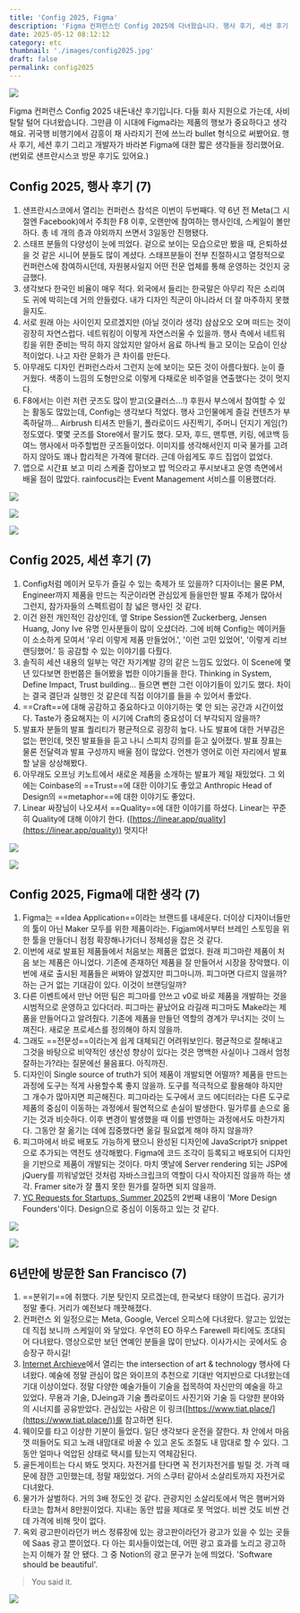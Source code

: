 ```yaml
---
title: 'Config 2025, Figma'
description: 'Figma 컨퍼런스인 Config 2025에 다녀왔습니다. 행사 후기, 세션 후기 그리고 개발자가 바라본 Figma에 대한 짧은 생각들을 다룹니다.'
date: 2025-05-12 08:12:12
category: etc
thumbnail: './images/config2025.jpg'
draft: false
permalink: config2025
---
```


![](./images/config2025.jpg)

Figma 컨퍼런스 Config 2025 내돈내산 후기입니다. 다들 회사 지원으로 가는데, 사비 탈탈 털어 다녀왔습니다. 그만큼 이 시대에 Figma라는 제품의 행보가 중요하다고 생각해요. 귀국행 비행기에서 감흥이 채 사라지기 전에 쓰느라 bullet 형식으로 써봤어요. 행사 후기, 세션 후기 그리고 개발자가 바라본 Figma에 대한 짧은 생각들을 정리했어요. (번외로 샌프란시스코 방문 후기도 있어요.)

## Config 2025, 행사 후기 (7)
1. 샌프란시스코에서 열리는 컨퍼런스 참석은 이번이 두번째다. 약 6년 전 Meta(그 시절엔 Facebook)에서 주최한 F8 이후, 오랜만에 참여하는 행사인데, 스케일이 볼만하다. 총 네 개의 층과 야외까지 쓰면서 3일동안 진행됐다.
2. 스태프 분들의 다양성이 눈에 띄었다. 겉으로 보이는 모습으로만 봤을 때, 은퇴하셨을 것 같은 시니어 분들도 많이 계셨다. 스태프분들이 전부 친절하시고 열정적으로 컨퍼런스에 참여하시던데, 자원봉사일지 어떤 전문 업체를 통해 운영하는 것인지 궁금했다.
3. 생각보다 한국인 비율이 매우 적다. 외국에서 들리는 한국말은 아무리 작은 소리여도 귀에 박히는데 거의 안들렸다. 내가 디자인 직군이 아니라서 더 잘 마주하지 못했을지도.
4. 서로 원래 아는 사이인지 모르겠지만 (아닐 것이라 생각) 삼삼오오 오며 떠드는 것이 굉장히 자연스럽다. 네트워킹이 이렇게 자연스러울 수 있을까. 행사 측에서 네트워킹을 위한 준비는 딱히 하지 않았지만 알아서 음료 하나씩 들고 모이는 모습이 인상적이었다. 나고 자란 문화가 큰 차이를 만든다.
5. 아무래도 디자인 컨퍼런스라서 그런지 눈에 보이는 모든 것이 아름다웠다. 눈이 즐거웠다. 색종이 느낌의 도형만으로 이렇게 다채로운 비주얼을 연출했다는 것이 멋지다.
6. F8에서는 이런 저런 굿즈도 많이 받고(오큘러스...!) 후원사 부스에서 참여할 수 있는 활동도 많았는데, Config는 생각보다 적었다. 행사 고인물에게 즐길 컨텐츠가 부족하달까... Airbrush 티셔츠 만들기, 폴라로이드 사진찍기, 주머니 던지기 게임(?) 정도였다. 몇몇 굿즈를 Store에서 팔기도 했다. 모자, 후드, 맨투맨, 키링, 에코백 등 여느 행사에서 마주할법한 굿즈들이었다. 이미지를 생각해서인지 미국 물가를 고려하지 않아도 꽤나 합리적은 가격에 팔더라. 근데 아쉽게도 후드 집업이 없었다.
8. 앱으로 시간표 보고 미리 스케줄 잡아보고 밥 먹으라고 푸시보내고 운영 측면에서 배울 점이 많았다. rainfocus라는 Event Management 서비스를 이용했더라.

![](./images/config1.jpeg)

![](./images/config3.jpeg)

![](./images/config4.jpeg)

## Config 2025, 세션 후기 (7)
1. Config처럼 메이커 모두가 즐길 수 있는 축제가 또 있을까? 디자이너는 물론 PM, Engineer까지 제품을 만드는 직군이라면 관심있게 들을만한 발표 주제가 많아서 그런지, 참가자들의 스펙트럼이 참 넓은 행사인 것 같다.
2. 이건 완전 개인적인 감상인데, 옆 Stripe Session엔 Zuckerberg, Jensen Huang, Jony Ive 유명 인사분들이 많이 오셨더라. 그에 비해 Config는 메이커들이 소소하게 모여서 '우리 이렇게 제품 만들었어.', '이런 고민 있었어', '이렇게 리브랜딩했어.' 등 공감할 수 있는 이야기를 다뤘다.
3. 솔직히 세션 내용의 일부는 약간 자기계발 강의 같은 느낌도 있었다. 이 Scene에 몇년 있다보면 한번쯤은 들어봤을 법한 이야기들을 한다. Thinking in System, Define Impact, Trust building... 들으면 뻔한 그런 이야기들이 있기도 했다. 차이는 결국 결단과 실행인 것 같은데 직접 이야기를 들을 수 있어서 좋았다.
4. ==Craft==에 대해 공감하고 중요하다고 이야기하는 몇 안 되는 공간과 시간이었다. Taste가 중요해지는 이 시기에 Craft의 중요성이 더 부각되지 않을까?
5. 발표자 분들의 발표 퀄리티가 평균적으로 굉장히 높다. 나도 발표에 대한 거부감은 없는 편인데, 멋진 발표들을 듣고 나니 스피치 강의를 듣고 싶어졌다. 발표 장표는 물론 전달력과 발표 구성까지 배울 점이 많았다. 언젠가 영어로 이런 자리에서 발표할 날을 상상해봤다.
6. 아무래도 오프닝 키노트에서 새로운 제품을 소개하는 발표가 제일 재밌었다. 그 외에는 Coinbase의 ==Trust==에 대한 이야기도 좋았고 Anthropic Head of Design의 ==metaphor==에 대한 이야기도 좋았다.
7. Linear 싸장님이 나오셔서 ==Quality==에 대한 이야기를 하셨다. Linear는 꾸준히 Quality에 대해 이야기 한다. ([https://linear.app/quality](https://linear.app/quality)) 멋지다!

![](./images/config2.jpeg)

![](./images/config6.jpeg)

## Config 2025, Figma에 대한 생각 (7)
1. Figma는 ==Idea Application==이라는 브랜드를 내세운다. 더이상 디자이너들만의 툴이 아닌 Maker 모두를 위한 제품이라는. Figjam에서부터 브레인 스토밍을 위한 툴을 만들더니 점점 확장해나가더니 정체성을 잡은 것 같다.
2. 이번에 새로 발표된 제품들에서 처음보는 제품은 없었다. 원래 피그마란 제품이 처음 보는 제품은 아니었다. 기존에 존재하던 제품을 잘 만들어서 시장을 장악했다. 이번에 새로 출시된 제품들은 써봐야 알겠지만 피그마니까. 피그마면 다르지 않을까? 하는 근거 없는 기대감이 있다. 이것이 브랜딩일까?
3. 다른 이벤트에서 만난 어떤 팀은 피그마를 안쓰고 v0로 바로 제품을 개발하는 것을 시범적으로 운영하고 있다더라. 피그마는 끝났어요 라길래 피그마도 Make라는 제품을 만들어다고 알려줬다. 기존에 제품을 만들던 역할의 경계가 무너지는 것이 느껴진다. 새로운 프로세스를 정의해야 하지 않을까.
4. 그래도 ==전문성==이라는게 쉽게 대체되긴 어려워보인다. 평균적으로 잘해내고 그것을 바탕으로 비약적인 생산성 향상이 있다는 것은 명백한 사실이나 그래서 엄청 잘하는가?라는 질문에선 물음표다. 아직까진.
5. 디자인이 Single source of truth가 되어 제품이 개발되면 어떨까? 제품을 만드는 과정에 도구는 적게 사용할수록 좋지 않을까. 도구를 적극적으로 활용해야 하지만 그 개수가 많아지면 피곤해진다. 피그마라는 도구에서 코드 에디터라는 다른 도구로 제품의 중심이 이동하는 과정에서 필연적으로 손실이 발생한다. 밀가루를 손으로 옮기는 것과 비슷하다. 이후 변경이 발생했을 때 이를 반영하는 과정에서도 마찬가지다. 그동안 잘 옮기는 데에 집중했다면 옮길 필요없게 해야 하지 않을까?
6. 피그마에서 바로 배포도 가능하게 됐으니 완성된 디자인에 JavaScript가 snippet으로 추가되는 역전도 생각해봤다. Figma에 코드 조각이 등록되고 배포되어 디자인을 기반으로 제품이 개발되는 것이다. 마치 옛날에 Server rendering 되는 JSP에 jQuery를 끼워넣었던 것처럼 자바스크립크의 역할이 다시 작아지진 않을까 하는 생각. Framer site가 잘 풀지 못한 뭔가를 잘하면 되지 않을까.
7. [YC Requests for Startups, Summer 2025](https://www.ycombinator.com/rfs)의 2번째 내용이 'More Design Founders'이다. Design으로 중심이 이동하고 있는 것 같다.

![](./images/config5.jpeg)

![](./images/config7.jpeg)

## 6년만에 방문한 San Francisco (7)
1. ==분위기==에 취했다. 기분 탓인지 모르겠는데, 한국보다 태양이 뜨겁다. 공기가 정말 좋다. 거리가 예전보다 깨끗해졌다.
2. 컨퍼런스 외 일정으로는 Meta, Google, Vercel 오피스에 다녀왔다. 알고는 있었는데 직접 보니까 스케일이 와 닿았다. 우연히 EO 하우스 Farewell 파티에도 초대되어 다녀왔다. 영상으로만 보던 연예인 분들을 많이 만났다. 이사가시는 곳에서도 승승장구 하시길!
3. [Internet Archieve](https://archive.org/)에서 열리는 the intersection of art & technology 행사에 다녀왔다. 예술에 정말 관심이 많은 와이프의 추천으로 기대반 억지반으로 다녀왔는데 기대 이상이었다. 정말 다양한 예술가들이 기술을 접목하여 자신만의 예술을 하고 있었다. 무용과 기술, DJeing과 기술 폴라로이드 사진기와 기술 등 다양한 분야와의 시너지를 공유받았다. 관심있는 사람은 이 링크([https://www.tiat.place/](https://www.tiat.place/))를 참고하면 된다.
4. 웨이모를 타고 이상한 기분이 들었다. 일단 생각보다 운전을 잘한다. 차 안에서 마음껏 떠들어도 되고 노래 내맘대로 바꿀 수 있고 온도 조절도 내 맘대로 할 수 있다. 그동안 얼마나 억압된 상태로 택시를 탔는지 역체감된다.
5. 골든게이트는 다시 봐도 멋지다. 자전거를 탄다면 꼭 전기자전거를 빌릴 것. 가격 때문에 잠깐 고민했는데, 정말 재밌었다. 거의 스쿠터 같아서 소살리토까지 자전거로 다녀왔다.
6. 물가가 살벌하다. 거의 3배 정도인 것 같다. 관광지인 소살리토에서 먹은 햄버거와 타코는 합쳐서 8만원이었다. 지내는 동안 밥을 제대로 못 먹었다. 비싼 것도 비싼 건데 가격에 비해 맛이 없다.
7. 옥외 광고판이라던가 버스 정류장에 있는 광고판이라던가 광고가 있을 수 있는 곳들에 Saas 광고 뿐이었다. 다 아는 회사들이었는데, 어떤 광고 효과를 노리고 광고하는지 이해가 잘 안 됐다. 그 중 Notion의 광고 문구가 눈에 띄었다. 'Software should be beautiful'.

> You said it.

![](./images/notion.jpeg)
